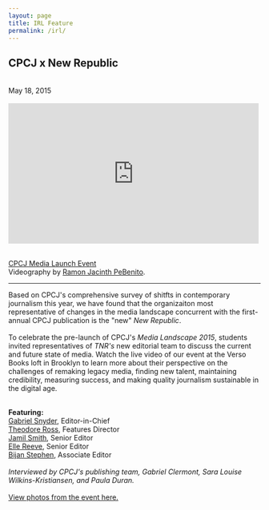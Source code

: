 ```yaml
---
layout: page
title: IRL Feature
permalink: /irl/
---
```


<h2>CPCJ x New Republic</h2>
<br>
May 18, 2015
<br><br>
<iframe src="https://player.vimeo.com/video/130199067" width="500" height="281" frameborder="0" webkitallowfullscreen mozallowfullscreen allowfullscreen></iframe>

<br><a href="https://vimeo.com/130199067">CPCJ Media Launch Event</a> <br>
Videography by <a href="https://vimeo.com/ramonpebenito">Ramon Jacinth PeBenito</a>.


---

Based on CPCJ's comprehensive survey of shitfts in contemporary journalism this year, we have found that the organizaiton most representative of changes in the media landscape concurrent with the first-annual CPCJ publication is the "new" *New Republic*. <br><br>
To celebrate the pre-launch of CPCJ's *Media Landscape 2015*, students invited representatives of *TNR's* new editorial team to discuss the current and future state of media. Watch the live video of our event at the Verso Books loft in Brooklyn to learn more about their perspective on the challenges of remaking legacy media, finding new talent, maintaining credibility, measuring success, and making quality journalism sustainable in the digital age.<br><br>

**Featuring:**<br>
<a href="https://twitter.com/gabrielsnyder" target="_blank">Gabriel Snyder</a>, Editor-in-Chief<br>
<a href="https://twitter.com/theodoreross" target="_blank">Theodore Ross</a>, Features Director<br>
<a href="https://twitter.com/JamilSmith" target="_blank">Jamil Smith</a>, Senior Editor<br>
<a href="https://twitter.com/elspethreeve" target="_blank">Elle Reeve</a>, Senior Editor<br>
<a href="https://twitter.com/bijanstephen" target="_blank">Bijan Stephen</a>, Associate Editor<br>
<br>
<em>Interviewed by CPCJ's publishing team, Gabriel Clermont, Sara Louise Wilkins-Kristiansen, and Paula Duran.</em>
<br><br>
<a href="https://www.facebook.com/media/set/?set=a.662396070532115.1073741831.644537212318001&type=3" target="_blank">View photos from the event here.</a>
<br>
<br>
